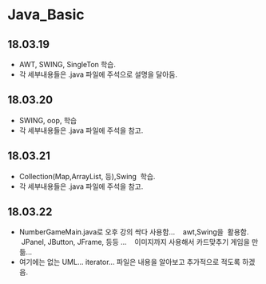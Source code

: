 # Java_Basic

## 18.03.19
- AWT, SWING, SingleTon 학습.
- 각 세부내용들은 .java 파일에 주석으로 설명을 달아둠.

## 18.03.20
- SWING, oop, 학습
- 각 세부내용들은  .java 파일에 주석을 참고.

## 18.03.21
- Collection(Map,ArrayList, 등),Swing  학습.
- 각 세부내용들은  .java 파일에 주석을 참고.

## 18.03.22
- NumberGameMain.java로 오후 강의 싹다 사용함...
    awt,Swing을  활용함.
    JPanel, JButton, JFrame, 등등 ...
    이미지까지 사용해서 카드맞추기 게임을 만듦...
- 여기에는 없는 UML... iterator... 파일은 내용을 알아보고 추가적으로 적도록 하겠음.
